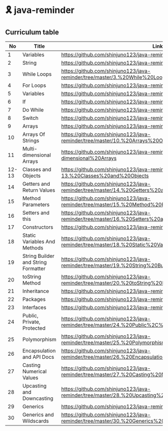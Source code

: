 # 🎗️ java-reminder


## Curriculum table
|No|Title|Link|
|--|-----|----|
|1|Variables|https://github.com/shinjuno123/java-reminder/tree/master/1.%20Variables|
|2|String|https://github.com/shinjuno123/java-reminder/tree/master/2.%20String|
|3|While Loops|https://github.com/shinjuno123/java-reminder/tree/master/3.%20While%20Loops|
|4|For Loops|https://github.com/shinjuno123/java-reminder/tree/master/4.%20For%20Loops|
|5|Variables|https://github.com/shinjuno123/java-reminder/tree/master/1.%20Variables|
|6|If|https://github.com/shinjuno123/java-reminder/tree/master/5.%20If|
|7|Do While|https://github.com/shinjuno123/java-reminder/tree/master/7.%20Do%20While|
|8|Switch|https://github.com/shinjuno123/java-reminder/tree/master/8.%20Switch|
|9|Arrays|https://github.com/shinjuno123/java-reminder/tree/master/9.%20Arrays|
|10|Arrays Of Strings|https://github.com/shinjuno123/java-reminder/tree/master/10.%20Arrays%20Of%20Strings|
|11|Multi-dimensional Arrays|https://github.com/shinjuno123/java-reminder/tree/master/11.%20Multi-dimensional%20Arrays|
|12-13|Classes and Objects|https://github.com/shinjuno123/java-reminder/tree/master/12-13.%20Classes%20and%20Objects|
|14|Getters and Return Values|https://github.com/shinjuno123/java-reminder/tree/master/14.%20Getters%20and%20Return%20Values|
|15|Method Parameters|https://github.com/shinjuno123/java-reminder/tree/master/15.%20Method%20Parameters|
|16|Setters and this|https://github.com/shinjuno123/java-reminder/tree/master/16.%20Setters%20and%20this|
|17|Constructors|https://github.com/shinjuno123/java-reminder/tree/master/17.%20Constructors|
|18|Static Variables And Methods|https://github.com/shinjuno123/java-reminder/tree/master/18.%20Static%20Variables%20And%20Methods|
|19|String Builder and String Formatter|https://github.com/shinjuno123/java-reminder/tree/master/19.%20String%20Builder%20and%20String%20Formatter|
|20|toString Method|https://github.com/shinjuno123/java-reminder/tree/master/20.%20toString%20Method|
|21|Inheritance|https://github.com/shinjuno123/java-reminder/tree/master/21.%20Inheritance|
|22|Packages|https://github.com/shinjuno123/java-reminder/tree/master/22.%20Packages|
|23|Interfaces|https://github.com/shinjuno123/java-reminder/tree/master/23.%20Interfaces|
|24|Public, Private, Protected|https://github.com/shinjuno123/java-reminder/tree/master/24.%20Public%2C%20Private%2C%20Protected|
|25|Polymorphism|https://github.com/shinjuno123/java-reminder/tree/master/25.%20Polymorphism|
|26|Encapsulation and API Docs|https://github.com/shinjuno123/java-reminder/tree/master/26.%20Encapsulation%20and%20API%20Docs|
|27|Casting Numerical Values|https://github.com/shinjuno123/java-reminder/tree/master/27.%20Casting%20Numerical%20Values|
|28|Upcasting and Downcasting|https://github.com/shinjuno123/java-reminder/tree/master/28.%20Upcasting%20and%20Downcasting|
|29|Generics|https://github.com/shinjuno123/java-reminder/tree/master/29.%20Generics|
|30|Generics and Wildscards|https://github.com/shinjuno123/java-reminder/tree/master/30.%20Generics%20and%20Wildscards|



